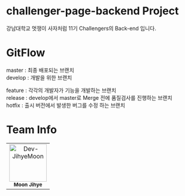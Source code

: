 # challenger-page-backend Project
강남대학교 멋쟁이 사자처럼 11기 Challengers의 Back-end 입니다. 

# GitFlow
master : 최종 배포되는 브랜치   
develop : 개발을 위한 브랜치   
   
feature : 각각의 개발자가 기능을 개발하는 브랜치   
release : develop에서 master로 Merge 전에 품질검사를 진행하는 브랜치    
hotfix : 출시 버전에서 발생한 버그를 수정 하는 브랜치   

# Team Info
<table>
<tbody>
<tr>
<td align="center"><img src="[https://avatars2.githubusercontent.com/u/jihyer0395@gmail.com?v=4?s=100](https://avatars2.githubusercontent.com/u/Dev-JihyeMoon?v=4?s=100)" width="100px;" alt="Dev-JihyeMoon"/><br /><sub><b>Moon Jihye</b></sub></td>
</tr>
</tbody>
</table>

